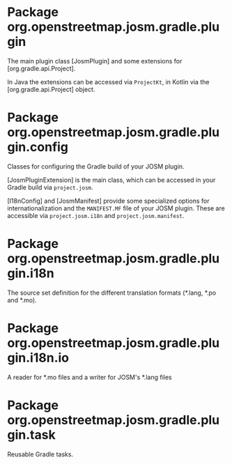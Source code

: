 # Package org.openstreetmap.josm.gradle.plugin

The main plugin class [JosmPlugin] and some extensions for [org.gradle.api.Project].

In Java the extensions can be accessed via `ProjectKt`, in Kotlin via the [org.gradle.api.Project] object.

# Package org.openstreetmap.josm.gradle.plugin.config

Classes for configuring the Gradle build of your JOSM plugin.

[JosmPluginExtension] is the main class, which can be accessed in your Gradle build via `project.josm`.

[I18nConfig] and [JosmManifest] provide some specialized options for internationalization and the `MANIFEST.MF` file of your JOSM plugin. These are accessible via `project.josm.i18n` and `project.josm.manifest`.

# Package org.openstreetmap.josm.gradle.plugin.i18n

The source set definition for the different translation formats (*.lang, *.po and *.mo).

# Package org.openstreetmap.josm.gradle.plugin.i18n.io

A reader for *.mo files and a writer for JOSM's *.lang files

# Package org.openstreetmap.josm.gradle.plugin.task

Reusable Gradle tasks.
